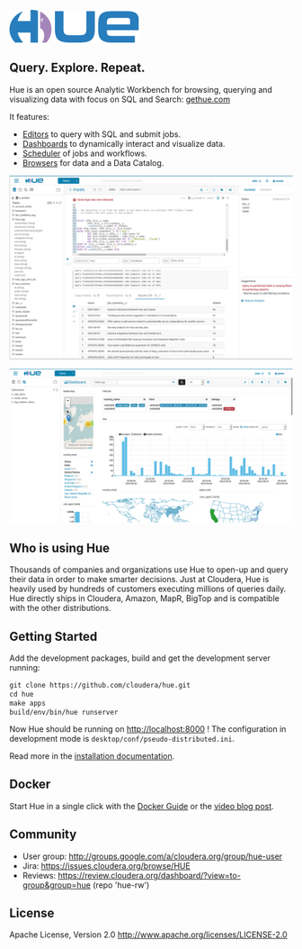 ![alt text](https://raw.githubusercontent.com/cloudera/hue/master/docs/images/hue_logo.png "Hue Logo")


Query. Explore. Repeat.
-----------------------

Hue is an open source Analytic Workbench for browsing, querying and visualizing data with focus on SQL and Search: [gethue.com](http://gethue.com)

It features:

   * [Editors](http://gethue.com/sql-editor/) to query with SQL and submit jobs.
   * [Dashboards](http://gethue.com/search-dashboards/) to dynamically interact and visualize data.
   * [Scheduler](http://gethue.com/scheduling/) of jobs and workflows.
   * [Browsers](http://gethue.com/browsers/) for data and a Data Catalog.


![alt text](https://raw.githubusercontent.com/cloudera/hue/master/docs/images/sql-editor.png "Hue Editor")

![alt text](https://raw.githubusercontent.com/cloudera/hue/master/docs/images/dashboard.png "Hue Dashboard")


Who is using Hue
----------------
Thousands of companies and organizations use Hue to open-up and query their data in order to make smarter decisions. Just at Cloudera, Hue is heavily used by hundreds of customers executing millions of queries daily. Hue directly ships in Cloudera, Amazon, MapR, BigTop and is compatible with the other distributions.


Getting Started
---------------
Add the development packages, build and get the development server running:
```
git clone https://github.com/cloudera/hue.git
cd hue
make apps
build/env/bin/hue runserver
```
Now Hue should be running on [http://localhost:8000](http://localhost:8000) ! The configuration in development mode is ``desktop/conf/pseudo-distributed.ini``.

Read more in the [installation documentation](http://cloudera.github.io/hue/latest/admin-manual/manual.html#installation).


Docker
------
Start Hue in a single click with the [Docker Guide](https://github.com/cloudera/hue/tree/master/tools/docker) or the
[video blog post](http://gethue.com/getting-started-with-hue-in-2-minutes-with-docker/).


Community
-----------
   * User group: http://groups.google.com/a/cloudera.org/group/hue-user
   * Jira: https://issues.cloudera.org/browse/HUE
   * Reviews: https://review.cloudera.org/dashboard/?view=to-group&group=hue (repo 'hue-rw')


License
-----------
Apache License, Version 2.0
http://www.apache.org/licenses/LICENSE-2.0
